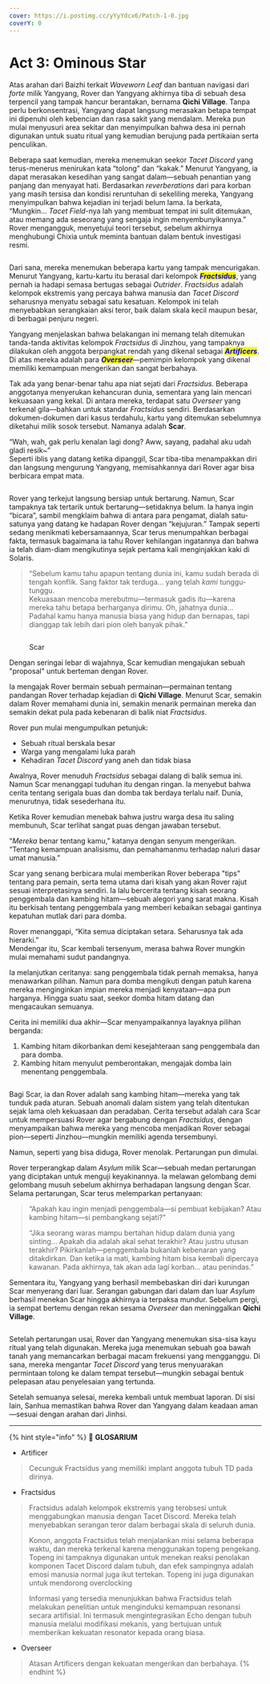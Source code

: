 ```yaml
---
cover: https://i.postimg.cc/yYyYdcx6/Patch-1-0.jpg
coverY: 0
---
```


# Act 3: Ominous Star

Atas arahan dari Baizhi terkait _Waveworn Leaf_ dan bantuan navigasi dari _forte_ milik Yangyang, Rover dan Yangyang akhirnya tiba di sebuah desa terpencil yang tampak hancur berantakan, bernama **Qichi Village**. Tanpa perlu berkonsentrasi, Yangyang dapat langsung merasakan betapa tempat ini dipenuhi oleh kebencian dan rasa sakit yang mendalam. Mereka pun mulai menyusuri area sekitar dan menyimpulkan bahwa desa ini pernah digunakan untuk suatu ritual yang kemudian berujung pada pertikaian serta penculikan.

Beberapa saat kemudian, mereka menemukan seekor _Tacet Discord_ yang terus-menerus menirukan kata “tolong” dan “kakak.” Menurut Yangyang, ia dapat merasakan kesedihan yang sangat dalam—sebuah penantian yang panjang dan menyayat hati. Berdasarkan _reverberations_ dari para korban yang masih tersisa dan kondisi reruntuhan di sekeliling mereka, Yangyang menyimpulkan bahwa kejadian ini terjadi belum lama. Ia berkata, “Mungkin... _Tacet Field_-nya lah yang membuat tempat ini sulit ditemukan, atau memang ada seseorang yang sengaja ingin menyembunyikannya.” Rover mengangguk, menyetujui teori tersebut, sebelum akhirnya menghubungi Chixia untuk meminta bantuan dalam bentuk investigasi resmi.

<figure><img src="../../../../.gitbook/assets/lore/main-story/chapter-1/Chapter1_Act3_Picture1.png" alt=""><figcaption></figcaption></figure>

Dari sana, mereka menemukan beberapa kartu yang tampak mencurigakan. Menurut Yangyang, kartu-kartu itu berasal dari kelompok _<mark style="color:blue;">**Fractsidus**</mark>_, yang pernah ia hadapi semasa bertugas sebagai _Outrider_. _Fractsidus_ adalah kelompok ekstremis yang percaya bahwa manusia dan _Tacet Discord_ seharusnya menyatu sebagai satu kesatuan. Kelompok ini telah menyebabkan serangkaian aksi teror, baik dalam skala kecil maupun besar, di berbagai penjuru negeri.

Yangyang menjelaskan bahwa belakangan ini memang telah ditemukan tanda-tanda aktivitas kelompok _Fractsidus_ di Jinzhou, yang tampaknya dilakukan oleh anggota berpangkat rendah yang dikenal sebagai _<mark style="color:blue;">**Artificers**</mark>_. Di atas mereka adalah para _<mark style="color:blue;">**Overseer**</mark>_—pemimpin kelompok yang dikenal memiliki kemampuan mengerikan dan sangat berbahaya.

Tak ada yang benar-benar tahu apa niat sejati dari _Fractsidus_. Beberapa anggotanya menyerukan kehancuran dunia, sementara yang lain mencari kekuasaan yang kekal. Di antara mereka, terdapat satu _Overseer_ yang terkenal gila—bahkan untuk standar _Fractsidus_ sendiri. Berdasarkan dokumen-dokumen dari kasus terdahulu, kartu yang ditemukan sebelumnya diketahui milik sosok tersebut. Namanya adalah **Scar**.

“Wah, wah, gak perlu kenalan lagi dong? Aww, sayang, padahal aku udah gladi resik\~”\
Seperti iblis yang datang ketika dipanggil, Scar tiba-tiba menampakkan diri dan langsung mengurung Yangyang, memisahkannya dari Rover agar bisa berbicara empat mata.

<figure><img src="../../../../.gitbook/assets/lore/main-story/chapter-1/Chapter1_Act3_Picture2.png" alt=""><figcaption></figcaption></figure>

Rover yang terkejut langsung bersiap untuk bertarung. Namun, Scar tampaknya tak tertarik untuk bertarung—setidaknya belum. Ia hanya ingin “bicara”, sambil mengklaim bahwa di antara para pengamat, dialah satu-satunya yang datang ke hadapan Rover dengan “kejujuran.” Tampak seperti sedang menikmati kebersamaannya, Scar terus menumpahkan berbagai fakta, termasuk bagaimana ia tahu Rover kehilangan ingatannya dan bahwa ia telah diam-diam mengikutinya sejak pertama kali menginjakkan kaki di Solaris.

> “Sebelum kamu tahu apapun tentang dunia ini, kamu sudah berada di tengah konflik. Sang faktor tak terduga… yang telah _kami_ tunggu-tunggu.\
> Kekuasaan mencoba merebutmu—termasuk gadis itu—karena mereka tahu betapa berharganya dirimu. Oh, jahatnya dunia… Padahal kamu hanya manusia biasa yang hidup dan bernapas, tapi dianggap tak lebih dari pion oleh banyak pihak.”

<figure><img src="../../../../.gitbook/assets/lore/main-story/chapter-1/Chapter1_Act3_Picture3.png" alt=""><figcaption><p>Scar</p></figcaption></figure>

Dengan seringai lebar di wajahnya, Scar kemudian mengajukan sebuah "proposal" untuk berteman dengan Rover.

Ia mengajak Rover bermain sebuah permainan—permainan tentang pandangan Rover terhadap kejadian di **Qichi Village**. Menurut Scar, semakin dalam Rover memahami dunia ini, semakin menarik permainan mereka dan semakin dekat pula pada kebenaran di balik niat _Fractsidus_.

Rover pun mulai mengumpulkan petunjuk:

* Sebuah ritual berskala besar
* Warga yang mengalami luka parah
* Kehadiran _Tacet Discord_ yang aneh dan tidak biasa

Awalnya, Rover menuduh _Fractsidus_ sebagai dalang di balik semua ini. Namun Scar menanggapi tuduhan itu dengan ringan. Ia menyebut bahwa cerita tentang serigala buas dan domba tak berdaya terlalu naif. Dunia, menurutnya, tidak sesederhana itu.

Ketika Rover kemudian menebak bahwa justru warga desa itu saling membunuh, Scar terlihat sangat puas dengan jawaban tersebut.

“_Mereka_ benar tentang kamu,” katanya dengan senyum mengerikan. “Tentang kemampuan analisismu, dan pemahamanmu terhadap naluri dasar umat manusia.”

Scar yang senang berbicara mulai memberikan Rover beberapa "tips" tentang para pemain, serta tema utama dari kisah yang akan Rover rajut sesuai interpretasinya sendiri. Ia lalu bercerita tentang kisah seorang penggembala dan kambing hitam—sebuah alegori yang sarat makna. Kisah itu berkisah tentang penggembala yang memberi kebaikan sebagai gantinya kepatuhan mutlak dari para domba.

Rover menanggapi, “Kita semua diciptakan setara. Seharusnya tak ada hierarki.”\
Mendengar itu, Scar kembali tersenyum, merasa bahwa Rover mungkin mulai memahami sudut pandangnya.

Ia melanjutkan ceritanya: sang penggembala tidak pernah memaksa, hanya menawarkan pilihan. Namun para domba mengikuti dengan patuh karena mereka menginginkan impian mereka menjadi kenyataan—apa pun harganya. Hingga suatu saat, seekor domba hitam datang dan mengacaukan semuanya.

Cerita ini memiliki dua akhir—Scar menyampaikannya layaknya pilihan berganda:

1. Kambing hitam dikorbankan demi kesejahteraan sang penggembala dan para domba.
2. Kambing hitam menyulut pemberontakan, mengajak domba lain menentang penggembala.

<figure><img src="../../../../.gitbook/assets/lore/main-story/chapter-1/Chapter1_Act3_Picture4.png" alt=""><figcaption></figcaption></figure>

Bagi Scar, ia dan Rover adalah sang kambing hitam—mereka yang tak tunduk pada aturan. Sebuah anomali dalam sistem yang telah ditentukan sejak lama oleh kekuasaan dan peradaban. Cerita tersebut adalah cara Scar untuk mempersuasi Rover agar bergabung dengan _Fractsidus_, dengan menyampaikan bahwa mereka yang mencoba menjadikan Rover sebagai pion—seperti Jinzhou—mungkin memiliki agenda tersembunyi.

Namun, seperti yang bisa diduga, Rover menolak. Pertarungan pun dimulai.

Rover terperangkap dalam _Asylum_ milik Scar—sebuah medan pertarungan yang diciptakan untuk menguji keyakinannya. Ia melawan gelombang demi gelombang musuh sebelum akhirnya berhadapan langsung dengan Scar. Selama pertarungan, Scar terus melemparkan pertanyaan:

> “Apakah kau ingin menjadi penggembala—si pembuat kebijakan? Atau kambing hitam—si pembangkang sejati?”
>
> “Jika seorang waras mampu bertahan hidup dalam dunia yang sinting... Apakah dia adalah akal sehat terakhir? Atau justru utusan terakhir? Pikirkanlah—penggembala bukanlah kebenaran yang ditakdirkan. Dan ketika ia mati, kambing hitam bisa kembali dipercaya kawanan. Pada akhirnya, tak akan ada lagi korban... atau penindas.”

Sementara itu, Yangyang yang berhasil membebaskan diri dari kurungan Scar menyerang dari luar. Serangan gabungan dari dalam dan luar _Asylum_ berhasil menekan Scar hingga akhirnya ia terpaksa mundur. Sebelum pergi, ia sempat bertemu dengan rekan sesama _Overseer_ dan meninggalkan **Qichi Village**.

<figure><img src="../../../../.gitbook/assets/lore/main-story/chapter-1/Chapter1_Act3_Picture5.png" alt=""><figcaption></figcaption></figure>

Setelah pertarungan usai, Rover dan Yangyang menemukan sisa-sisa kayu ritual yang telah digunakan. Mereka juga menemukan sebuah goa bawah tanah yang memancarkan berbagai macam frekuensi yang mengganggu. Di sana, mereka mengantar _Tacet Discord_ yang terus menyuarakan permintaan tolong ke dalam tempat tersebut—mungkin sebagai bentuk pelepasan atau penyelesaian yang tertunda.

Setelah semuanya selesai, mereka kembali untuk membuat laporan. Di sisi lain, Sanhua memastikan bahwa Rover dan Yangyang dalam keadaan aman—sesuai dengan arahan dari Jinhsi.

***

{% hint style="info" %}
:notebook: **GLOSARIUM**

* Artificer

> Cecunguk Fractsidus yang memiliki implant anggota tubuh TD pada dirinya.

* Fractsidus

> Fractsidus adalah kelompok ekstremis yang terobsesi untuk menggabungkan manusia dengan Tacet Discord. Mereka telah menyebabkan serangan teror dalam berbagai skala di seluruh dunia.
>
> Konon, anggota Fractsidus telah menjalankan misi selama beberapa waktu, dan mereka terkenal karena menggunakan topeng pengekang. Topeng ini tampaknya digunakan untuk menekan reaksi penolakan komponen Tacet Discord dalam tubuh, dan efek sampingnya adalah emosi manusia normal juga ikut tertekan. Topeng ini juga digunakan untuk mendorong overclocking
>
> Informasi yang tersedia menunjukkan bahwa Fractsidus telah melakukan penelitian untuk menginduksi kemampuan resonansi secara artifisial. Ini termasuk mengintegrasikan Echo dengan tubuh manusia melalui modifikasi mekanis, yang bertujuan untuk memberikan kekuatan resonator kepada orang biasa.

* Overseer

> Atasan Artificers dengan kekuatan mengerikan dan berbahaya.
{% endhint %}
